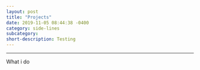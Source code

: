 ```yaml
---
layout: post
title: "Projects"
date: 2019-11-05 08:44:38 -0400
category: side-lines
subcategory: 
short-description: Testing
---
```


-----

What i do


